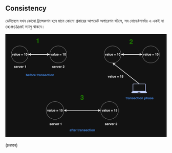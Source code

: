 ## Consistency

ডেটাবেসে যখন কোনো ট্রান্সেকশন হবে মানে কোনো প্রকারের আপডেট অপারেশন ঘটলে, সব নোডে/সার্ভার এ একই বা constant ভ্যালু থাকবে।

<p align="center">
  <img src="./images/consistency.png" alt="consistency">
</p>

(চলমান)
